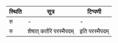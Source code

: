 | स्थिति | सूत्र | टिप्पणी |
| ----- | ------- | ------ |
| रु | - | - |
| रु | शेषात् कर्तरि परस्मैपदम् | इति परस्मैपदम् |
